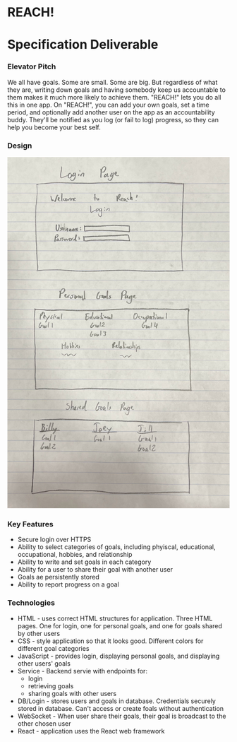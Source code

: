 # REACH!
# Specification Deliverable
### Elevator Pitch

We all have goals. Some are small. Some are big. But regardless  of what they are, writing down goals and having somebody keep us accountable to them makes it much more likely to achieve them. "REACH!" lets you do all this in one app. On "REACH!", you can add your own goals, set a time period, and optionally add another user on the app as an accountability buddy. They'll be notified as you log (or fail to log) progress, so they can help you become your best self.

### Design

![Mock](imgs/startup_webpage_design.jpg)

### Key Features
- Secure login over HTTPS
- Ability to select categories of goals, including phyiscal, educational, occupational, hobbies, and relationship
- Ability to write and set goals in each category
- Ability for a user to share their goal with another user
- Goals ae persistently stored
- Ability to report progress on a goal
### Technologies
- HTML - uses correct HTML structures for application. Three HTML pages. One for login, one for personal goals, and one for goals shared by other users
- CSS - style application so that it looks good. Different colors for different goal categories
- JavaScript - provides login, displaying personal goals, and displaying other users' goals
- Service - Backend servie with endpoints for:
    - login
    - retrieving goals
    - sharing goals with other users
- DB/Login - stores users and goals in database. Credentials securely stored in database. Can't access or create foals without authentication
- WebSocket - When user share their goals, their goal is broadcast to the other chosen user
- React - application uses the React web framework
<!-- ## HTML Deliverable
## CSS Deliverable
## JavaScript Deliverable
## Service Deliverable
## DB/Login Deliverable
## WebSocket Deliverable
## React Deliverable -->